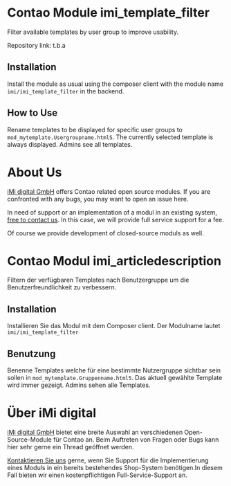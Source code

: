 Contao Module imi_template_filter
====================================

Filter available templates by user group to improve usability.

Repository link: t.b.a

Installation
------------

Install the module as usual using the composer client with the module name `imi/imi_template_filter` in the backend.

How to Use
----------

Rename templates to be displayed for specific user groups to `mod_mytemplate.Usergroupname.html5`.
The currently selected template is always displayed.
Admins see all templates.

About Us
=================

[iMi digital GmbH](http://www.imi.de/) offers Contao related open source modules. If you are confronted with any bugs, you may want to open an issue here.

In need of support or an implementation of a modul in an existing system, [free to contact us](mailto:digital@iMi.de). In this case, we will provide full service support for a fee.

Of course we provide development of closed-source moduls as well.


Contao Modul imi_articledescription
====================================

Filtern der verfügbaren Templates nach Benutzergruppe um die Benutzerfreundlichkeit zu verbessern.

Installation
------------

Installieren Sie das Modul mit dem Composer client. Der Modulname lautet `imi/imi_template_filter`

Benutzung
---------

Benenne Templates welche für eine bestimmte Nutzergruppe sichtbar sein sollen in `mod_mytemplate.Gruppenname.html5`.
Das aktuell gewählte Template wird immer gezeigt.
Admins sehen alle Templates.


Über iMi digital
================

[iMi digital GmbH](http://www.imi.de/) bietet eine breite Auswahl an verschiedenen Open-Source-Module für Contao an. Beim Auftreten von Fragen oder Bugs kann hier sehr gerne ein Thread geöffnet werden.

[Kontaktieren Sie uns](mailto:digital@iMi.de) gerne, wenn Sie Support für die Implementierung eines Moduls in ein bereits bestehendes Shop-System benötigen.In diesem Fall bieten wir einen kostenpflichtigen Full-Service-Support an.
